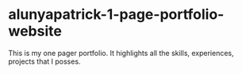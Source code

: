 # alunyapatrick-1-page-portfolio-website
This is my one pager portfolio. It highlights all the skills, experiences, projects that I posses.
